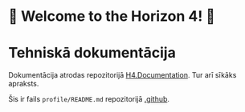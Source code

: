 ﻿# 🚀 Welcome to the Horizon 4! 🚀

# Tehniskā dokumentācija
Dokumentācija atrodas repozitorijā [H4.Documentation](https://github.com/Visma-Horizon-4/H4.Documentation). Tur arī sīkāks apraksts.


Šis ir fails `profile/README.md` repozitorijā [.github](https://github.com/Visma-Horizon-4/.github).